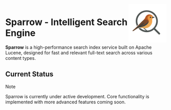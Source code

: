 <img src="./src/main/resources/logo.png" align="right" width="120">

# Sparrow - Intelligent Search Engine
**Sparrow** is a high-performance search index service built on Apache Lucene, designed for fast and relevant full-text search across various content types.

## Current Status
>[!NOTE]
> Sparrow is currently under active development. Core functionality is implemented with more advanced features coming soon.


